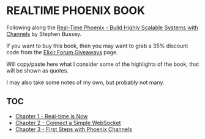 # REALTIME PHOENIX BOOK

Following along the [Real-Time Phoenix - Build Highly Scalable Systems with Channels](https://pragprog.com/titles/sbsockets/real-time-phoenix/) by Stephen Bussey.

If you want to buy this book, then you may want to grab a 35% discount code from the [Elixir Forum Giveaways](https://elixirforum.com/t/elixir-forum-update-2022-the-100-000-issue/45299) page.

Will copy/paste here what I consider some of the highlights of the book, that will be shown as quotes.

I may also take some notes of my own, but probably not many.

## TOC

* [Chapter 1 - Real-time is Now](/chapters/1-realtime-is-now/README.md)
* [Chapter 2 - Connect a Simple WebSocket](/chapters/2-connect-a-simple-websocket/README.md)
* [Chapter 3 - First Steps with Phoenix Channels](/chapters/3-first-steps-with-phoenix-channels/README.md)
